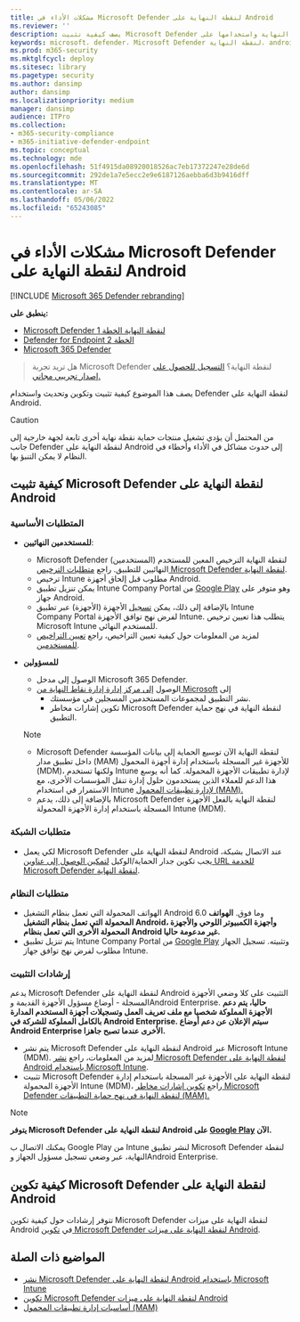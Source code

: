 ```yaml
---
title: مشكلات الأداء في Microsoft Defender لنقطة النهاية على Android
ms.reviewer: ''
description: يصف كيفية تثبيت Microsoft Defender لنقطة النهاية واستخدامها على Android
keywords: microsoft، defender، Microsoft Defender لنقطة النهاية، android، التثبيت، التوزيع، إلغاء التثبيت، intune
ms.prod: m365-security
ms.mktglfcycl: deploy
ms.sitesec: library
ms.pagetype: security
ms.author: dansimp
author: dansimp
ms.localizationpriority: medium
manager: dansimp
audience: ITPro
ms.collection:
- m365-security-compliance
- m365-initiative-defender-endpoint
ms.topic: conceptual
ms.technology: mde
ms.openlocfilehash: 51f4915da08920018526ac7eb17372247e28de6d
ms.sourcegitcommit: 292de1a7e5ecc2e9e6187126aebba6d3b9416dff
ms.translationtype: MT
ms.contentlocale: ar-SA
ms.lasthandoff: 05/06/2022
ms.locfileid: "65243085"
---
```

# <a name="microsoft-defender-for-endpoint-on-android"></a>مشكلات الأداء في Microsoft Defender لنقطة النهاية على Android

[!INCLUDE [Microsoft 365 Defender rebranding](../../includes/microsoft-defender.md)]

**ينطبق على:**
- [Microsoft Defender لنقطة النهاية الخطة 1](https://go.microsoft.com/fwlink/p/?linkid=2154037)
- [Defender for Endpoint الخطة 2](https://go.microsoft.com/fwlink/p/?linkid=2154037)
- [Microsoft 365 Defender](https://go.microsoft.com/fwlink/?linkid=2118804)

> هل تريد تجربة Microsoft Defender لنقطة النهاية؟ [التسجيل للحصول على إصدار تجريبي مجاني.](https://signup.microsoft.com/create-account/signup?products=7f379fee-c4f9-4278-b0a1-e4c8c2fcdf7e&ru=https://aka.ms/MDEp2OpenTrial?ocid=docs-wdatp-exposedapis-abovefoldlink)

يصف هذا الموضوع كيفية تثبيت وتكوين وتحديث واستخدام Defender لنقطة النهاية على Android.

> [!CAUTION]
> من المحتمل أن يؤدي تشغيل منتجات حماية نقطة نهاية أخرى تابعة لجهة خارجية إلى جانب Defender لنقطة النهاية على Android إلى حدوث مشاكل في الأداء وأخطاء في النظام لا يمكن التنبؤ بها.

## <a name="how-to-install-microsoft-defender-for-endpoint-on-android"></a>كيفية تثبيت Microsoft Defender لنقطة النهاية على Android

### <a name="prerequisites"></a>المتطلبات الأساسية

- **للمستخدمين النهائيين**:
  - Microsoft Defender لنقطة النهاية الترخيص المعين للمستخدم (المستخدمين) النهائيين للتطبيق. راجع [متطلبات الترخيص Microsoft Defender لنقطة النهاية](/microsoft-365/security/defender-endpoint/minimum-requirements#licensing-requirements).
  - ترخيص Intune مطلوب قبل إلحاق أجهزة Android.
  - يمكن تنزيل تطبيق Intune Company Portal من [Google Play](https://play.google.com/store/apps/details?id=com.microsoft.windowsintune.companyportal) وهو متوفر على جهاز Android.
  - بالإضافة إلى ذلك، يمكن [تسجيل](/mem/intune/user-help/enroll-device-android-company-portal) الأجهزة (الأجهزة) عبر تطبيق Intune Company Portal لفرض نهج توافق الأجهزة Intune. يتطلب هذا تعيين ترخيص Microsoft Intune للمستخدم النهائي.
  - لمزيد من المعلومات حول كيفية تعيين التراخيص، راجع [تعيين التراخيص للمستخدمين](/azure/active-directory/users-groups-roles/licensing-groups-assign).

- **للمسؤولين**
   - الوصول إلى مدخل Microsoft 365 Defender.
   - الوصول [إلى مركز إدارة إدارة نقاط النهاية من Microsoft](https://go.microsoft.com/fwlink/?linkid=2109431) إلى
       - نشر التطبيق لمجموعات المستخدمين المسجلين في مؤسستك.
       - تكوين إشارات مخاطر Microsoft Defender لنقطة النهاية في نهج حماية التطبيق.
  
    > [!NOTE]
    > - Microsoft Defender لنقطة النهاية الآن توسيع الحماية إلى بيانات المؤسسة داخل تطبيق مدار (MAM) للأجهزة غير المسجلة باستخدام إدارة أجهزة المحمول (MDM)، ولكنها تستخدم Intune لإدارة تطبيقات الأجهزة المحمولة. كما أنه يوسع هذا الدعم للعملاء الذين يستخدمون حلول إدارة تنقل المؤسسات الأخرى، مع الاستمرار في استخدام Intune [لإدارة تطبيقات المحمول (MAM).](/mem/intune/apps/mam-faq)
    > - بالإضافة إلى ذلك، يدعم Microsoft Defender لنقطة النهاية بالفعل الأجهزة المسجلة باستخدام إدارة الأجهزة المحمولة Intune (MDM).


### <a name="network-requirements"></a>متطلبات الشبكة

- لكي يعمل Microsoft Defender لنقطة النهاية على Android عند الاتصال بشبكة، يجب تكوين جدار الحماية/الوكيل [لتمكين الوصول إلى عناوين URL للخدمة Microsoft Defender لنقطة النهاية](configure-proxy-internet.md#enable-access-to-microsoft-defender-for-endpoint-service-urls-in-the-proxy-server).

### <a name="system-requirements"></a>متطلبات النظام

- الهواتف المحمولة التي تعمل بنظام التشغيل Android 6.0 وما فوق. **الهواتف المحمولة التي تعمل بنظام التشغيل Android، وأجهزة الكمبيوتر اللوحي والأجهزة المحمولة الأخرى التي تعمل بنظام Android غير مدعومة حاليا.**
- يتم تنزيل تطبيق Intune Company Portal من [Google Play](https://play.google.com/store/apps/details?id=com.microsoft.windowsintune.companyportal) وتثبيته. تسجيل الجهاز مطلوب لفرض نهج توافق جهاز Intune.

### <a name="installation-instructions"></a>إرشادات التثبيت

يدعم Microsoft Defender لنقطة النهاية على Android التثبيت على كلا وضعي الأجهزة المسجلة - أوضاع مسؤول الأجهزة القديمة وAndroid Enterprise. **حاليا، يتم دعم الأجهزة المملوكة شخصيا مع ملف تعريف العمل وتسجيلات أجهزة المستخدم المدارة بالكامل المملوكة للشركة في Android Enterprise. سيتم الإعلان عن دعم أوضاع Android Enterprise الأخرى عندما تصبح جاهزا.**

- يتم نشر Microsoft Defender لنقطة النهاية على Android عبر Microsoft Intune (MDM). لمزيد من المعلومات، راجع [نشر Microsoft Defender لنقطة النهاية على Android باستخدام Microsoft Intune](android-intune.md).
- تثبيت Microsoft Defender لنقطة النهاية على الأجهزة غير المسجلة باستخدام إدارة الأجهزة المحمولة Intune (MDM)، راجع [تكوين إشارات مخاطر Microsoft Defender لنقطة النهاية في نهج حماية التطبيقات (MAM).](android-configure-mam.md)

> [!NOTE]
> **يتوفر Microsoft Defender لنقطة النهاية على Android على [Google Play](https://play.google.com/store/apps/details?id=com.microsoft.scmx) الآن.**
>
> يمكنك الاتصال ب Google Play من Intune لنشر تطبيق Microsoft Defender لنقطة النهاية، عبر وضعي تسجيل مسؤول الجهاز وAndroid Enterprise.

## <a name="how-to-configure-microsoft-defender-for-endpoint-on-android"></a>كيفية تكوين Microsoft Defender لنقطة النهاية على Android

تتوفر إرشادات حول كيفية تكوين Microsoft Defender لنقطة النهاية على ميزات Android في [تكوين Microsoft Defender لنقطة النهاية على ميزات Android](android-configure.md).

## <a name="related-topics"></a>المواضيع ذات الصلة

- [نشر Microsoft Defender لنقطة النهاية على Android باستخدام Microsoft Intune](android-intune.md)
- [تكوين Microsoft Defender لنقطة النهاية على ميزات Android](android-configure.md)
- [أساسيات إدارة تطبيقات المحمول (MAM)](/mem/intune/apps/app-management#mobile-application-management-mam-basics)

